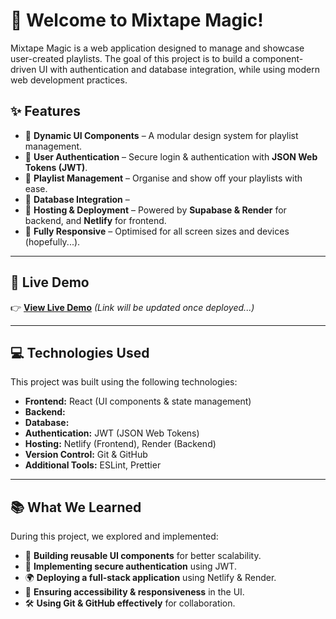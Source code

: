 # 🎵 Welcome to Mixtape Magic!  

Mixtape Magic is a web application designed to manage and showcase user-created playlists. The goal of this project is to build a component-driven UI with authentication and database integration, while using modern web development practices.  

## ✨ Features  

- 🎨 **Dynamic UI Components** – A modular design system for playlist management.  
- 🔐 **User Authentication** – Secure login & authentication with **JSON Web Tokens (JWT)**.  
- 🎵 **Playlist Management** – Organise and show off your playlists with ease.  
- 📡 **Database Integration** –  
- 🚀 **Hosting & Deployment** – Powered by **Supabase & Render** for backend, and **Netlify** for frontend.  
- 📱 **Fully Responsive** – Optimised for all screen sizes and devices (hopefully...).  

---

## 🚀 Live Demo  

👉 **[View Live Demo](#)** _(Link will be updated once deployed...)_  

---

## 💻 Technologies Used  

This project was built using the following technologies:  

- **Frontend:** React (UI components & state management)  
- **Backend:** 
- **Database:**   
- **Authentication:** JWT (JSON Web Tokens)  
- **Hosting:** Netlify (Frontend), Render (Backend)  
- **Version Control:** Git & GitHub  
- **Additional Tools:** ESLint, Prettier

---

## 📚 What We Learned  

During this project, we explored and implemented:  

- 📌 **Building reusable UI components** for better scalability.  
- 🔐 **Implementing secure authentication** using JWT.   
- 🌍 **Deploying a full-stack application** using Netlify & Render.  
- 🎨 **Ensuring accessibility & responsiveness** in the UI.  
- 🛠 **Using Git & GitHub effectively** for collaboration.  
